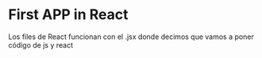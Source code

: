 # First APP in React

Los files de React funcionan con el .jsx donde decimos que vamos a poner código de js y react
